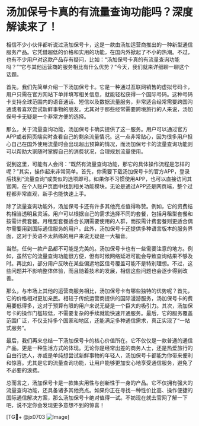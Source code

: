 # 汤加保号卡真的有流量查询功能吗？深度解读来了！

相信不少小伙伴都听说过汤加保号卡，这是一款由汤加运营商推出的一种新型通信服务产品。它凭借超低的价格和实用的功能，在国内外掀起了不小的热潮。不过，也有不少用户对这款产品存有疑问，比如：“汤加保号卡真的有流量查询功能吗？”“它与其他运营商的服务相比有什么优势？”今天，我们就来详细聊一聊这个话题。

首先，我们先简单介绍一下汤加保号卡。它是一种通过互联网销售的虚拟号码卡，用户只需在官方网站下单并填写相关信息，就能轻松获得一个国际号码。这种号码卡支持全球范围内的语音通话、短信以及数据流量服务，非常适合经常需要跨国沟通或者喜欢尝试新鲜事物的朋友。尤其对于那些经常需要跨境旅行的人来说，汤加保号卡无疑是一个非常方便的选择。

那么，关于流量查询功能，汤加保号卡确实提供了这一服务。用户可以通过官方APP或者网页端实时查看自己的剩余流量情况。这一点非常贴心，因为很多用户担心自己在国外使用流量时会出现超出预算的情况，而汤加保号卡的流量查询功能则可以帮助大家随时掌握自己的消费状况，合理规划流量使用。

说到这里，可能有人会问：“既然有流量查询功能，那它的具体操作流程是怎样的呢？”其实，操作起来非常简单。首先，你需要下载汤加保号卡的官方APP，登录后找到“流量查询”或类似的选项即可。如果你不习惯使用APP，也可以直接访问其官网，在个人账户页面中找到相关功能模块。无论是通过APP还是网页端，整个过程都非常直观，新手也能快速上手。

除了流量查询功能外，汤加保号卡还有许多其他亮点值得称赞。例如，它的资费结构相当透明且灵活。用户可以根据自己的需求选择不同的套餐，包括月租型套餐和按需计费套餐。月租型套餐适合长期需要使用的人群，而按需计费套餐则更适合偶尔需要用到国际通信服务的用户。此外，汤加保号卡还提供多种语言版本的服务界面，这对于英语不太熟练的用户来说无疑是一大福音。

当然，任何一款产品都不可能是完美的。汤加保号卡也有一些需要注意的地方。例如，虽然它的流量查询功能很方便，但有时候网络延迟可能会导致查询结果不够及时。再比如，部分用户反映在某些偏远地区信号覆盖可能不是特别理想。不过，这些问题并不影响整体体验，而且随着技术的发展，相信这些问题也会逐步得到改善。

那么，与市场上其他的运营商服务相比，汤加保号卡有哪些独特的优势呢？首先，它的价格相对更加亲民。相较于传统运营商提供的国际漫游服务，汤加保号卡的费用要低得多，这对于预算有限的用户来说无疑是一个巨大的吸引力。其次，汤加保号卡的操作门槛较低，不需要复杂的手续就能快速开通服务。最后，它的服务覆盖范围广泛，不仅支持多个国家和地区，还能满足多种通信需求，真正实现了“一站式服务”。

最后，我们再来总结一下汤加保号卡的核心价值所在。它不仅仅是一款普通的通信产品，更是一种生活方式的体现。无论你是经常出差的商务人士，还是热爱旅行的自由行达人，亦或是单纯想尝试新鲜事物的年轻人，汤加保号卡都能为你带来便利和惊喜。尤其是它的流量查询功能，让用户能够更加安心地享受通信服务，避免了不必要的浪费。

总而言之，汤加保号卡是一款集实用性与创新性于一身的产品。它不仅拥有强大的流量查询功能，还具备诸多其他亮点。如果你正在寻找一种性价比高、操作便捷的国际通信解决方案，那么汤加保号卡绝对值得一试。不妨现在就去官网了解一下吧，说不定你会发现更多意想不到的惊喜！

[TG💪+ @jx0703 ![Image](https://github.com/user-attachments/assets/dbca1d08-cadb-493c-b0ec-ad6f7a83f270)]